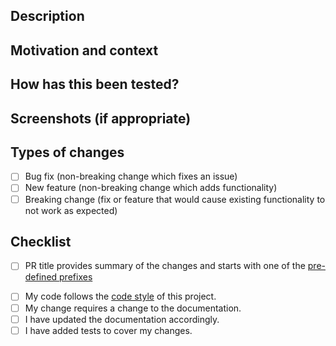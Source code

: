 ## Description
<!-- Describe your changes in detail -->

## Motivation and context
<!-- Why is this change required? What problem does it solve? -->
<!-- If it fixes an open issue, please link the issue here. -->

## How has this been tested?
<!-- Please describe how you tested your changes. -->

## Screenshots (if appropriate)

## Types of changes
<!-- What types of changes does your code introduce? -->
<!-- Put an `x` in all the boxes that apply: -->
- [ ] Bug fix (non-breaking change which fixes an issue)
- [ ] New feature (non-breaking change which adds functionality)
- [ ] Breaking change (fix or feature that would cause existing
functionality to not work as expected)

## Checklist
<!-- See the following points, and put an `x` in all the boxes that apply. -->
<!-- If you're unsure about any of these, please ask. We're here to help! -->
- [ ] PR title provides summary of the changes and starts with one of the
[pre-defined prefixes](../../utils/release.yml)
<!-- For example: "doc: Add example to db.describe documentation" -->
<!-- or if it is a fix use "db.describe: fix JSON output format" -->
- [ ] My code follows the [code style](../../doc/development/style_guide.md)
of this project.
- [ ] My change requires a change to the documentation.
- [ ] I have updated the documentation accordingly.
- [ ] I have added tests to cover my changes.
